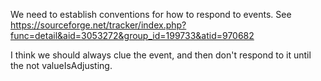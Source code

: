 We need to establish conventions for how to respond to events. See
<https://sourceforge.net/tracker/index.php?func=detail&aid=3053272&group_id=199733&atid=970682>

I think we should always clue the event, and then don't respond to it
until the not valueIsAdjusting.
